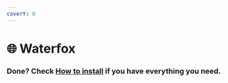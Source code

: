 ```yaml
---
coverY: 0
---
```


# 🌐 Waterfox

### Done? Check [How to install](../how-to-install/) if you have everything you need.
